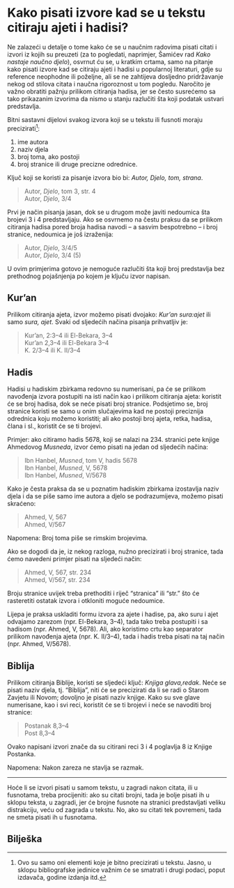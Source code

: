 # Kako pisati izvore kad se u tekstu citiraju ajeti i hadisi?

Ne zalazeći u detalje o tome kako će se u naučnim radovima pisati citati i izvori iz kojih su preuzeti (za to pogledati, naprimjer, Šamićev rad *Kako nastaje naučno djelo*), osvrnut ću se, u kratkim crtama, samo na pitanje kako pisati izvore kad se citiraju ajeti i hadisi u popularnoj literaturi, gdje su reference neophodne ili poželjne, ali se ne zahtijeva dosljedno pridržavanje nekog od stilova citata i naučna rigoroznost u tom pogledu. Naročito je važno obratiti pažnju prilikom citiranja hadisa, jer se često susrećemo sa tako prikazanim izvorima da nismo u stanju razlučiti šta koji podatak ustvari predstavlja.

Bitni sastavni dijelovi svakog izvora koji se u tekstu ili fusnoti moraju precizirati[^1]:

1.  ime autora
2.  naziv djela
3.  broj toma, ako postoji
4.  broj stranice ili druge precizne odrednice.

Ključ koji se koristi za pisanje izvora bio bi: *Autor, Djelo, tom, strana*.

> Autor, *Djelo*, tom 3, str. 4  
> Autor, *Djelo*, 3/4

Prvi je način pisanja jasan, dok se u drugom može javiti nedoumica šta brojevi 3 i 4 predstavljaju. Ako se osvrnemo na čestu praksu da se prilikom citiranja hadisa pored broja hadisa navodi – a sasvim bespotrebno – i broj stranice, nedoumica je još izraženija:

> Autor, *Djelo*, 3/4/5  
> Autor, *Djelo*, 3/4 (5)

U ovim primjerima gotovo je nemoguće razlučiti šta koji broj predstavlja bez prethodnog pojašnjenja po kojem je ključu izvor napisan.

## Kur’an

Prilikom citiranja ajeta, izvor možemo pisati dvojako: *Kur’an sura:ajet* ili samo *sura, ajet*. Svaki od sljedećih načina pisanja prihvatljiv je:

> Kur’an, 2:3–4 ili El-Bekara, 3–4  
> Kur’an 2,3–4 ili El-Bekara 3–4  
> K. 2/3–4 ili K. II/3–4

## Hadis

Hadisi u hadiskim zbirkama redovno su numerisani, pa će se prilikom navođenja izvora postupiti na isti način kao i prilikom citiranja ajeta: koristit će se broj hadisa, dok se neće pisati broj stranice. Podsjetimo se, broj stranice koristi se samo u onim slučajevima kad ne postoji preciznija odrednica koju možemo koristiti; ali ako postoji broj ajeta, retka, hadisa, člana i sl., koristit će se ti brojevi.

Primjer: ako citiramo hadis 5678, koji se nalazi na 234. stranici pete knjige Ahmedovog *Musneda*, izvor ćemo pisati na jedan od sljedećih načina:

> Ibn Hanbel, *Musned*, tom V, hadis 5678  
> Ibn Hanbel, *Musned*, V, 5678  
> Ibn Hanbel, *Musned*, V/5678

Kako je česta praksa da se u poznatim hadiskim zbirkama izostavlja naziv djela i da se piše samo ime autora a djelo se podrazumijeva, možemo pisati skraćeno:

> Ahmed, V, 567  
> Ahmed, V/567

Napomena: Broj toma piše se rimskim brojevima.

Ako se dogodi da je, iz nekog razloga, nužno precizirati i broj stranice, tada ćemo navedeni primjer pisati na sljedeći način:

> Ahmed, V, 567, str. 234  
> Ahmed, V/567, str. 234

Broju stranice uvijek treba prethoditi i riječ “stranica” ili “str.” što će rasteretiti ostatak izvora i otkloniti moguće nedoumice.

Lijepa je praksa uskladiti formu izvora za ajete i hadise, pa, ako suru i ajet odvajamo zarezom (npr. El-Bekara, 3–4), tada tako treba postupiti i sa hadisom (npr. Ahmed, V, 5678). Ali, ako koristimo crtu kao separator prilikom navođenja ajeta (npr. K. II/3–4), tada i hadis treba pisati na taj način (npr. Ahmed, V/5678).

## Biblija

Prilikom citiranja Biblije, koristi se sljedeći ključ: *Knjiga glava,redak*. Neće se pisati naziv djela, tj. “Biblija”, niti će se precizirati da li se radi o Starom Zavjetu ili Novom; dovoljno je pisati naziv knjige. Kako su sve glave numerisane, kao i svi reci, koristit će se ti brojevi i neće se navoditi broj stranice:

> Postanak 8,3–4  
> Post 8,3–4

Ovako napisani izvori znače da su citirani reci 3 i 4 poglavlja 8 iz Knjige Postanka.

Napomena: Nakon zareza ne stavlja se razmak.

***

Hoće li se izvori pisati u samom tekstu, u zagradi nakon citata, ili u fusnotama, treba procijeniti: ako su citati brojni, tada je bolje pisati ih u sklopu teksta, u zagradi, jer će brojne fusnote na stranici predstavljati veliku distrakciju, veću od zagrada u tekstu. No, ako su citati tek povremeni, tada ne smeta pisati ih u fusnotama.

## Bilješka

[^1]: Ovo su samo oni elementi koje je bitno precizirati u tekstu. Jasno, u sklopu bibliografske jedinice važnim će se smatrati i drugi podaci, poput izdavača, godine izdanja itd.